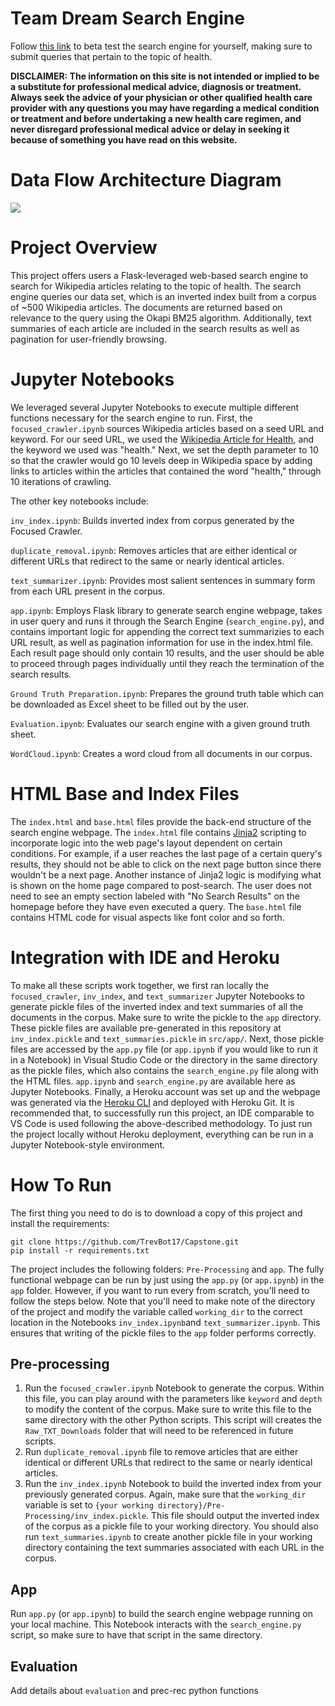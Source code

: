 # Team Dream Search Engine
Follow [this link](https://searchenginecapstone.herokuapp.com/) to beta test the search engine for yourself, making sure to submit queries that pertain to the topic of health.

**DISCLAIMER: The information on this site is not intended or implied to be a substitute for professional medical advice, diagnosis or treatment. Always seek the advice of your physician or other qualified health care provider with any questions you may have regarding a medical condition or treatment and before undertaking a new health care regimen, and never disregard professional medical advice or delay in seeking it because of something you have read on this website.**

# Data Flow Architecture Diagram

![](https://i.ibb.co/5GX09tP/Capstone-Architecture-Diagram-3.jpg?raw=True)

# Project Overview
This project offers users a Flask-leveraged web-based search engine to search for Wikipedia articles relating to the topic of health. The search engine queries our data set, which is an inverted index built from a corpus of ~500 Wikipedia articles. The documents are returned based on relevance to the query using the Okapi BM25 algorithm. Additionally, text summaries of each article are included in the search results as well as pagination for user-friendly browsing.

# Jupyter Notebooks
We leveraged several Jupyter Notebooks to execute multiple different functions necessary for the search engine to run. First, the `focused_crawler.ipynb` sources Wikipedia articles based on a seed URL and keyword. For our seed URL, we used the [Wikipedia Article for Health](https://en.wikipedia.org/wiki/Health), and the keyword we used was "health." Next, we set the depth parameter to 10 so that the crawler would go 10 levels deep in Wikipedia space by adding links to articles within the articles that contained the word "health," through 10 iterations of crawling.

The other key notebooks include:


`inv_index.ipynb`: Builds inverted index from corpus generated by the Focused Crawler.


`duplicate_removal.ipynb`: Removes articles that are either identical or different URLs that redirect to the same or nearly identical articles.


`text_summarizer.ipynb`: Provides most salient sentences in summary form from each URL present in the corpus.


`app.ipynb`: Employs Flask library to generate search engine webpage, takes in user query and runs it through the Search Engine (`search_engine.py`), and contains important logic for appending the correct text summarizies to each URL result, as well as pagination information for use in the index.html file. Each result page should only contain 10 results, and the user should be able to proceed through pages individually until they reach the termination of the search results.


`Ground Truth Preparation.ipynb`: Prepares the ground truth table which can be downloaded as Excel sheet to be filled out by the user.


`Evaluation.ipynb`: Evaluates our search engine with a given ground truth sheet.


`WordCloud.ipynb`: Creates a word cloud from all documents in our corpus.

# HTML Base and Index Files
The `index.html` and `base.html` files provide the back-end structure of the search engine webpage. The `index.html` file contains [Jinja2](https://jinja.palletsprojects.com/en/3.1.x/) scripting to incorporate logic into the web page's layout dependent on certain conditions. For example, if a user reaches the last page of a certain query's results, they should not be able to click on the next page button since there wouldn't be a next page. Another instance of Jinja2 logic is modifying what is shown on the home page compared to post-search. The user does not need to see an empty section labeled with "No Search Results" on the homepage before they have even executed a query. The `base.html` file contains HTML code for visual aspects like font color and so forth.

# Integration with IDE and Heroku
To make all these scripts work together, we first ran locally the `focused_crawler`, `inv_index`, and `text_summarizer` Jupyter Notebooks to generate pickle files of the inverted index and text summaries of all the documents in the corpus. Make sure to write the pickle to the `app` directory. These pickle files are available pre-generated in this repository at `inv_index.pickle` and `text_summaries.pickle` in `src/app/`. Next, those pickle files are accessed by the `app.py` file (or `app.ipynb` if you would like to run it in a Notebook) in Visual Studio Code or the directory in the same directory as the pickle files, which also contains the `search_engine.py` file along with the HTML files. `app.ipynb` and `search_engine.py` are available here as Jupyter Notebooks. Finally, a Heroku account was set up and the webpage was generated via the [Heroku CLI](https://devcenter.heroku.com/articles/heroku-cli) and deployed with Heroku Git. It is recommended that, to successfully run this project, an IDE comparable to VS Code is used following the above-described methodology. To just run the project locally without Heroku deployment, everything can be run in a Jupyter Notebook-style environment.


# How To Run
The first thing you need to do is to download a copy of this project and install the requirements:
```
git clone https://github.com/TrevBot17/Capstone.git
pip install -r requirements.txt
```
The project includes the following folders: `Pre-Processing` and `app`. The fully functional webpage can be run by just using the `app.py` (or `app.ipynb`) in the `app` folder. However, if you want to run every from scratch, you'll need to follow the steps below. Note that you'll need to make note of the directory of the project and modify the variable called `working_dir` to the correct location in the Notebooks `inv_index.ipynb`and `text_summarizer.ipynb`. This ensures that writing of the pickle files to the `app` folder performs correctly.
## Pre-processing


1. Run the `focused_crawler.ipynb` Notebook to generate the corpus. Within this file, you can play around with the parameters like `keyword` and `depth` to modify the content of the corpus. Make sure to write this file to the same directory with the other Python scripts. This script will creates the `Raw_TXT_Downloads` folder that will need to be referenced in future scripts.
2. Run  `duplicate_removal.ipynb` file to remove articles that are either identical or different URLs that redirect to the same or nearly identical articles. 
3. Run the `inv_index.ipynb` Notebook to build the inverted index from your previously generated corpus. Again, make sure that the `working_dir` variable is set to `{your working directory}/Pre-Processing/inv_index.pickle`. This file should output the inverted index of the corpus as a pickle file to your working directory. You should also run `text_summaries.ipynb`  to create another pickle file in your working directory containing the text summaries associated with each URL in the corpus. 

## App


Run `app.py` (or `app.ipynb`) to build the search engine webpage running on your local machine. This Notebook interacts with the `search_engine.py` script, so make sure to have that script in the same directory.

## Evaluation

Add details about `evaluation` and prec-rec python functions
